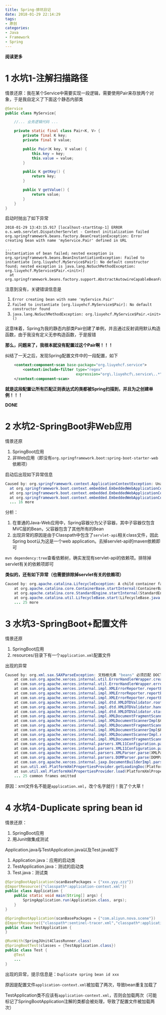 ```yaml
---
title: Spring-排坑日记
date: 2018-01-29 22:14:29
tags: 
- 原创
categories: 
- Java
- Framework
- Spring
---
```


**阅读更多**

<!--more-->

# 1 水坑1-注解扫描路径

情景还原：我在某个Service中需要实现一段逻辑，需要使用Pair来存放两个对象，于是我自定义了下面这个静态内部类

```java
@Service
public class MyService{

    //... 业务逻辑代码 ...

    private static final class Pair<K, V> {
        private final K key;
        private final V value;

        public Pair(K key, V value) {
            this.key = key;
            this.value = value;
        }

        public K getKey() {
            return key;
        }

        public V getValue() {
            return value;
        }
    }
}
```

启动时抛出了如下异常

```
2018-01-29 13:43:15.917 [localhost-startStop-1] ERROR o.s.web.servlet.DispatcherServlet - Context initialization failed
org.springframework.beans.factory.BeanCreationException: Error creating bean with name 'myService.Pair' defined in URL

...
Instantiation of bean failed; nested exception is org.springframework.beans.BeanInstantiationException: Failed to instantiate [org.liuyehcf.MyService$Pair]: No default constructor found; nested exception is java.lang.NoSuchMethodException: org.liuyehcf.MyService$Pair.<init>()
  at org.springframework.beans.factory.support.AbstractAutowireCapableBeanFactory.instantiateBean
```

注意到没有，关键错误信息是

1. `Error creating bean with name 'myService.Pair'`
1. `Failed to instantiate [org.liuyehcf.MyService$Pair]: No default constructor found`
1. `java.lang.NoSuchMethodException: org.liuyehcf.MyService$Pair.<init>()`

这意味着，Spring为我的静态内部类Pair创建了单例，并且通过反射调用默认构造函数，由于我没有定义无参构造函数，于是报错

**那么，问题来了，我根本就没有配置过这个Pair啊！！！**

纠结了一天之后，发现Spring配置文件中的一段配置，如下

```xml
    <context:component-scan base-package="org.liuyehcf.service">
        <context:include-filter type="regex"
                                expression="org\.liuyehcf\.service\..*"/>
    </context:component-scan>
```

**就是这段配置让所有匹配正则表达式的类都被Spring扫描到，并且为之创建单例！！！**

**DONE**

# 2 水坑2-SpringBoot非Web应用

情景还原

1. SpringBoot应用
1. 非Web应用（即没有`org.springframework.boot:spring-boot-starter-web`依赖项）

启动后出现如下异常信息

```java
Caused by: org.springframework.context.ApplicationContextException: Unable to start EmbeddedWebApplicationContext due to missing EmbeddedServletContainerFactorybean.
  at org.springframework.boot.context.embedded.EmbeddedWebApplicationContext.getEmbeddedServletContainerFactory(EmbeddedWebApplicationContext.java:189)
  at org.springframework.boot.context.embedded.EmbeddedWebApplicationContext.createEmbeddedServletContainer(EmbeddedWebApplicationContext.java:162)
  at org.springframework.boot.context.embedded.EmbeddedWebApplicationContext.onRefresh(EmbeddedWebApplicationContext.java:134)
  ... 16 more
```

分析：

1. 在普通的Java-Web应用中，Spring容器分为父子容器，其中子容器仅包含MVC层的Bean，父容器包含了其他所有的Bean
1. 出现异常的原因是由于Classpath中包含了`servlet-api`相关class文件，因此Spring boot认为这是一个web application。去掉servlet-api的maven依赖即可

`mvn dependency:tree`查看依赖树，确实发现有servlet-api的依赖项。排除掉servlet有关的依赖项即可

**类似的，还有如下异常（也需要排除掉servlet有关的依赖项）**

```java
Caused by: org.apache.catalina.LifecycleException: A child container failed during start
    at org.apache.catalina.core.ContainerBase.startInternal(ContainerBase.java:949)
    at org.apache.catalina.core.StandardEngine.startInternal(StandardEngine.java:262)
    at org.apache.catalina.util.LifecycleBase.start(LifecycleBase.java:150)
    ... 25 more
```

# 3 水坑3-SpringBoot+配置文件

情景还原

1. SpringBoot应用
1. resources/目录下有一个`application.xml`配置文件

出现的异常

```java
Caused by: org.xml.sax.SAXParseException: 文档根元素 "beans" 必须匹配 DOCTYPE 根 "null"
    at com.sun.org.apache.xerces.internal.util.ErrorHandlerWrapper.createSAXParseException(ErrorHandlerWrapper.java:203)
    at com.sun.org.apache.xerces.internal.util.ErrorHandlerWrapper.error(ErrorHandlerWrapper.java:134)
    at com.sun.org.apache.xerces.internal.impl.XMLErrorReporter.reportError(XMLErrorReporter.java:396)
    at com.sun.org.apache.xerces.internal.impl.XMLErrorReporter.reportError(XMLErrorReporter.java:327)
    at com.sun.org.apache.xerces.internal.impl.XMLErrorReporter.reportError(XMLErrorReporter.java:284)
    at com.sun.org.apache.xerces.internal.impl.dtd.XMLDTDValidator.rootElementSpecified(XMLDTDValidator.java:1599)
    at com.sun.org.apache.xerces.internal.impl.dtd.XMLDTDValidator.handleStartElement(XMLDTDValidator.java:1877)
    at com.sun.org.apache.xerces.internal.impl.dtd.XMLDTDValidator.startElement(XMLDTDValidator.java:742)
    at com.sun.org.apache.xerces.internal.impl.XMLDocumentFragmentScannerImpl.scanStartElement(XMLDocumentFragmentScannerImpl.java:1359)
    at com.sun.org.apache.xerces.internal.impl.XMLDocumentScannerImpl$ContentDriver.scanRootElementHook(XMLDocumentScannerImpl.java:1289)
    at com.sun.org.apache.xerces.internal.impl.XMLDocumentFragmentScannerImpl$FragmentContentDriver.next(XMLDocumentFragmentScannerImpl.java:3132)
    at com.sun.org.apache.xerces.internal.impl.XMLDocumentScannerImpl$PrologDriver.next(XMLDocumentScannerImpl.java:852)
    at com.sun.org.apache.xerces.internal.impl.XMLDocumentScannerImpl.next(XMLDocumentScannerImpl.java:602)
    at com.sun.org.apache.xerces.internal.impl.XMLDocumentFragmentScannerImpl.scanDocument(XMLDocumentFragmentScannerImpl.java:505)
    at com.sun.org.apache.xerces.internal.parsers.XML11Configuration.parse(XML11Configuration.java:842)
    at com.sun.org.apache.xerces.internal.parsers.XML11Configuration.parse(XML11Configuration.java:771)
    at com.sun.org.apache.xerces.internal.parsers.XMLParser.parse(XMLParser.java:141)
    at com.sun.org.apache.xerces.internal.parsers.DOMParser.parse(DOMParser.java:243)
    at com.sun.org.apache.xerces.internal.jaxp.DocumentBuilderImpl.parse(DocumentBuilderImpl.java:339)
    at sun.util.xml.PlatformXmlPropertiesProvider.getLoadingDoc(PlatformXmlPropertiesProvider.java:106)
    at sun.util.xml.PlatformXmlPropertiesProvider.load(PlatformXmlPropertiesProvider.java:78)
    ... 25 common frames omitted
```

原因：xml文件名不能是`application.xml`，改个名字就行！我了个大草！

# 4 水坑4-Duplicate spring bean id

情景还原：

1. SpringBoot应用
1. 用Junit做集成测试

Application.java与TestApplication.java以及Test.java如下

1. Application.java：应用的启动类
1. TestApplication.java：测试的启动类
1. Test.java：测试类

```java
@SpringBootApplication(scanBasePackages = {"xxx.yyy.zzz"})
@ImportResource({"classpath*:application-context.xml"})
public class Application {
    public static void main(String[] args) {
        SpringApplication.run(Application.class, args);
    }
}
```

```java
@SpringBootApplication(scanBasePackages = {"com.aliyun.nova.scene"})
@ImportResource({"classpath*:sentinel-tracer.xml","classpath*:application-context.xml"})
public class TestApplication {
}
```

```java
@RunWith(SpringJUnit4ClassRunner.class)
@SpringBootTest(classes = {TestApplication.class})
public class Test {
    @Test
    ...
}
```

出现的异常，提示信息是：`Duplicate spring bean id xxx`

原因是配置文件`application-context.xml`被加载了两次，导致bean重复加载了

TestApplication类不应该有`application-context.xml`，否则会加载两次（可能标记了SpringBootApplication注解的类都会被处理，导致了配置文件被加载两次）
